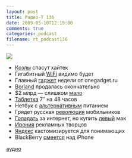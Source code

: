 ```yaml
---
layout: post
title: Радио-Т 136
date: 2009-05-10T12:19:00
comments: true
categories: podcast
filename: rt_podcast136
---
```

![](https://radio-t.com/images/radio-t/rt136.png)










- [Козлы](http://dp.ru/4/a/2009/05/07/Na_rabotu_v_Google_prinjal) спасут хайтек
- Гигабитный [WiFi](http://webplanet.ru/news/telecom/2009/05/08/wigig.html) видимо будет
- Главный [гаджет](http://onegadget.ru/og/3671) недели от onegadget.ru
- [Borland](http://business.compulenta.ru/424815/) продалась окончательно
- $2 млрд — слишком [мало](http://business.compulenta.ru/424834/)
- [Таблетка](http://www.crunchgear.com/2009/05/06/chinese-internet-tablet-touts-7-inch-screen-48-hour-battery/) 7″  на 48 часов
- Нетбук с [альтернативным](http://www.engadget.com/2009/05/07/next-gecko-netbook-to-have-bigger-screen-aa-power-200-price/) питанием
- Грядет русская [революция](http://webplanet.ru/news/service/2009/05/06/glonass.html) мобильников
- [Голадать](http://webplanet.ru/news/research/2009/05/08/weneed.html) за интернет, но купить [левый](http://habrahabr.ru/blogs/apple/58978/) мак
- [Ирония](http://www.crunchgear.com/2009/05/05/laptop-hunters-ads-edited-on-macs/) рекламных творцов
- [Яндекс](http://internetno.net/2009/05/05/yandex-wdgt/) кастомизируется для понимающих
- BlackBerry [смеется](http://www.engadget.com/2009/05/04/blackberry-curve-83xx-overtakes-iphone-3g-in-us-smartphone-ranki/) над iPhone




[аудио](http://cdn.radio-t.com/rt_podcast136.mp3)
<audio src="http://cdn.radio-t.com/rt_podcast136.mp3" preload="none"></audio>

